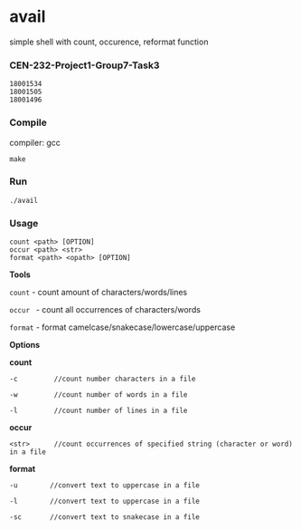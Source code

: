 # avail
simple shell with count, occurence, reformat function
### CEN-232-Project1-Group7-Task3
```
18001534
18001505
18001496
```
### Compile
compiler: gcc
```
make
```
### Run
```
./avail
```
### Usage
```
count <path> [OPTION]
occur <path> <str>
format <path> <opath> [OPTION]
```

**Tools**

``count`` - count amount of characters/words/lines

``occur `` - count all occurrences of characters/words

``format`` - format camelcase/snakecase/lowercase/uppercase

**Options**

**count**
```
-c         //count number characters in a file

-w         //count number of words in a file

-l         //count number of lines in a file
```

**occur** 
```
<str>      //count occurrences of specified string (character or word) in a file
```

**format**
```
-u        //convert text to uppercase in a file

-l        //convert text to uppercase in a file

-sc       //convert text to snakecase in a file
```